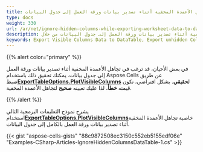 ```yaml
---
title: تجاهل الأعمدة المخفية أثناء تصدير بيانات ورقة العمل إلى جدول البيانات
type: docs
weight: 330
url: /ar/net/ignore-hidden-columns-while-exporting-worksheet-data-to-data-table/
description: تعرف على كيفية تجاهل الأعمدة المخفية أثناء تصدير بيانات ورقة العمل إلى جدول البيانات من خلال Aspose.Cells for .NET API.
keywords: Export Visible Columns Data to DataTable, Export unhidden Columns Data to DataTable, Export Columns Data to DataTable and Exclude hidden Columns, Ignore Hidden Columns while Exporting Worksheet Data to Data Table
---
```

{{% alert color="primary" %}}

 في بعض الأحيان، قد ترغب في تجاهل الأعمدة المخفية أثناء تصدير بيانات ورقة العمل إلى جدول بيانات. يمكنك تحقيق ذلك باستخدام Aspose.Cells عن طريق ضبط[**ExportTableOptions.PlotVisibleColumns**](https://reference.aspose.com/cells/net/aspose.cells/exporttableoptions/properties/plotvisiblecolumns) ل**حقيقي**. بشكل افتراضي، تكون قيمته **خطأ**، لذا عليك تعيينه **صحيح** لتجاهل الأعمدة المخفية.

{{% /alert %}}

يشرح نموذج التعليمات البرمجية التالي استخدام[**ExportTableOptions.PlotVisibleColumns**](https://reference.aspose.com/cells/net/aspose.cells/exporttableoptions/properties/plotvisiblecolumns)خاصية تجاهل الأعمدة المخفية أثناء تصدير بيانات ورقة العمل بالكامل إلى جدول البيانات.

{{< gist "aspose-cells-gists" "88c9872508ec3150c552eb5155edf06e" "Examples-CSharp-Articles-IgnoreHiddenColumnsDataTable-1.cs" >}}
